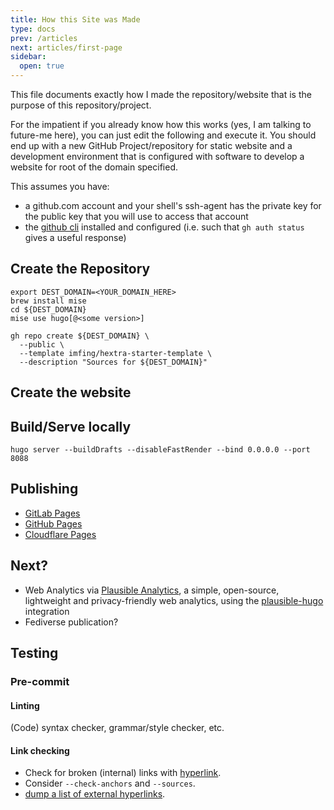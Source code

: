 ```yaml
---
title: How this Site was Made
type: docs
prev: /articles
next: articles/first-page
sidebar:
  open: true
---
```


This file documents exactly how I made the repository/website that is the purpose of this repository/project.

For the impatient if you already know how this works (yes, I am talking to future-me here), you can just edit the following and execute it. You should end up with a new GitHub Project/repository for static website and a development environment that is configured with software to develop a website for root of the domain specified.

This assumes you have:
* a github.com account and your shell's ssh-agent has the private key for the public key that you will use to access that account
* the [github cli](https://cli.github.com/) installed and configured (i.e. such that `gh auth status` gives a useful response)

## Create the Repository

```shell {linenos=table,linenostart=1}
export DEST_DOMAIN=<YOUR_DOMAIN_HERE>
brew install mise
cd ${DEST_DOMAIN}
mise use hugo[@<some version>]

gh repo create ${DEST_DOMAIN} \
  --public \
  --template imfing/hextra-starter-template \
  --description "Sources for ${DEST_DOMAIN}"
```

## Create the website



## Build/Serve locally

```shell
hugo server --buildDrafts --disableFastRender --bind 0.0.0.0 --port 8088
```

## Publishing

* [GitLab Pages](https://gohugo.io/hosting-and-deployment/hosting-on-gitlab/)
* [GitHub Pages](https://gohugo.io/hosting-and-deployment/hosting-on-github/)
* [Cloudflare Pages](https://developers.cloudflare.com/pages/framework-guides/deploy-a-hugo-site/)

## Next?

* Web Analytics via [Plausible Analytics](plausible.io), a simple, open-source, lightweight and privacy-friendly web analytics, using the [plausible-hugo](https://github.com/divinerites/plausible-hugo) integration
* Fediverse publication?


## Testing

### Pre-commit

#### Linting

(Code) syntax checker, grammar/style checker, etc.

#### Link checking

* Check for broken (internal) links with [hyperlink](https://github.com/untitaker/hyperlink).
* Consider `--check-anchors` and `--sources`.
* [dump a list of external hyperlinks](https://github.com/untitaker/hyperlink?tab=readme-ov-file#external-links).
